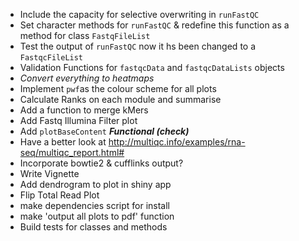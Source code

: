 - Include the capacity for selective overwriting in `runFastQC`
- Set character methods for `runFastQC` & redefine this function as a method for class `FastqFileList`
- Test the output of `runFastQC` now it hs been changed to a `FastqcFileList`
- Validation Functions for `fastqcData` and `fastqcDataLists` objects
- *Convert everything to heatmaps*
- Implement `pwf`as the colour scheme for all plots
- Calculate Ranks on each module and summarise
- Add a function to merge kMers
- Add Fastq Illumina Filter plot
- Add `plotBaseContent` ***Functional (check)***
- Have a better look at http://multiqc.info/examples/rna-seq/multiqc_report.html#
- Incorporate bowtie2 & cufflinks output?
- Write Vignette
- Add dendrogram to plot in shiny app
- Flip Total Read Plot
- make dependencies script for install 
- make 'output all plots to pdf' function
- Build tests for classes and methods
